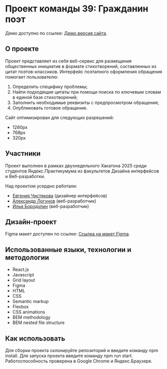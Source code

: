 # Проект команды 39: Гражданин поэт

Демо доступно по ссылке: [Демо версия сайта](https://apl-by.github.io/sitizen-poet/).
## О проекте

Проект представляет из себя веб-сервис для размещения общественных инициатив в формате стихотворений, составленных из цитат поэтов-классиков.
Интерфейс поэтапного оформления обращения помогает пользователю:

1. Определить специфику проблемы;
2. Найти подходящие цитаты при помощи поиска по ключевым словам в единой базе стихотворений;
3. Заполнить необходимые реквизиты с предпросмотром обращения;
4. Опубликовать готовое обращение.

Сайт оптимизирован для следующих разрешений:

- 1280px
- 768px
- 320px

## Участники

Проект выполнен в рамках двухнедельного Хакатона 2025 среди студентов Яндекс.Практикумума из факультетов Дизайна интерфейсов и Веб-разработки.

Над проектом усердно работали:

- [Евгения Чистякова](https://github.com/koti-ch) (дизайнер интерфейсов)
- [Александр Логунов](https://github.com/Apl-by) (веб-разработчик)
- [Илья Бородулин](https://github.com/borodulex) (веб-разработчик)

## Дизайн-проект

Figma макет доступен по ссылке: [Ссылка на мaкет Figma](https://www.figma.com/file/OHmM1lMwTO7RdnehnsgdPx/%D0%93%D1%80%D0%B0%D0%B6%D0%B4%D0%B0%D0%BD%D0%B8%D0%BD-%D0%BF%D0%BE%D1%8D%D1%82-UI-20-12-20).

## Использованные языки, технологии и методологии

- React.js
- Javascript
- Grid layout
- Figma
- HTML
- CSS
- Semantic markup
- Flexbox
- CSS animations
- BEM methodology
- BEM nested file structure

## Как использовать

Для сборки проекта склонируйте репозиторий и введите команду npm install. Для запуска проекта введите команду npm run start.
Работоспособность проверена в Google Chrome и Яндекс.Браузере.
